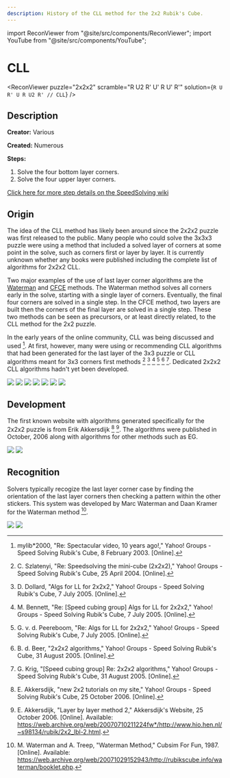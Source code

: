 ```yaml
---
description: History of the CLL method for the 2x2 Rubik's Cube.
---
```


import ReconViewer from "@site/src/components/ReconViewer";
import YouTube from "@site/src/components/YouTube";

# CLL

<ReconViewer
puzzle="2x2x2"
scramble="R U2 R' U' R U' R'"
solution={`R U R' U R U2 R' // CLL`}
/>

## Description

**Creator:** Various

**Created:** Numerous

**Steps:**

1. Solve the four bottom layer corners.
2. Solve the four upper layer corners.

[Click here for more step details on the SpeedSolving wiki](https://www.speedsolving.com/wiki/index.php?title=CLL)

## Origin

The idea of the CLL method has likely been around since the 2x2x2 puzzle was first released to the public. Many people who could solve the 3x3x3 puzzle were using a method that included a solved layer of corners at some point in the solve, such as corners first or layer by layer. It is currently unknown whether any books were published including the complete list of algorithms for 2x2x2 CLL.

Two major examples of the use of last layer corner algorithms are the [Waterman](3x3/Methods/Waterman.md) and [CFCE](3x3/Methods/CFCE.md) methods. The Waterman method solves all corners early in the solve, starting with a single layer of corners. Eventually, the final four corners are solved in a single step. In the CFCE method, two layers are built then the corners of the final layer are solved in a single step. These two methods can be seen as precursors, or at least directly related, to the CLL method for the 2x2 puzzle.

In the early years of the online community, CLL was being discussed and used [^mylib-2003]. At first, however, many were using or recommending CLL algorithms that had been generated for the last layer of the 3x3 puzzle or CLL algorithms meant for 3x3 corners first methods [^szlatenyi-2004] [^dollard-2005] [^bennett-2005] [^peereboom-2005] [^debeer-2005] [^krig-2005]. Dedicated 2x2x2 CLL algorithms hadn't yet been developed.

![](img/CLL/CLL1.png)
![](img/CLL/CLL2.png)
![](img/CLL/CLL3.png)
![](img/CLL/CLL4.png)
![](img/CLL/CLL5.png)
![](img/CLL/CLL6.png)
![](img/CLL/CLL7.png)

## Development

The first known website with algorithms generated specifically for the 2x2x2 puzzle is from Erik Akkersdijk [^akkersdijk-2006] [^akkersdijk-1987]. The algorithms were published in October, 2006 along with algorithms for other methods such as EG.

![](img/CLL/Erik1.png)
![](img/CLL/Erik2.png)

## Recognition

Solvers typically recogize the last layer corner case by finding the orientation of the last layer corners then checking a pattern within the other stickers. This system was developed by Marc Waterman and Daan Kramer for the Waterman method [^waterman-treep-1987].

![](img/CLL/Waterman1.png)
![](img/CLL/Waterman2.png)

[^mylib-2003]: mylib*2000, "Re: Spectacular video, 10 years ago!," Yahoo! Groups - Speed Solving Rubik's Cube, 8 February 2003. [Online].

[^szlatenyi-2004]: C. Szlatenyi, "Re: Speedsolving the mini-cube (2x2x2)," Yahoo! Groups - Speed Solving Rubik's Cube, 25 April 2004. [Online].

[^dollard-2005]: D. Dollard, "Algs for LL for 2x2x2," Yahoo! Groups - Speed Solving Rubik's Cube, 7 July 2005. [Online].

[^bennett-2005]: M. Bennett, "Re: [Speed cubing group] Algs for LL for 2x2x2," Yahoo! Groups - Speed Solving Rubik's Cube, 7 July 2005. [Online].

[^peereboom-2005]: G. v. d. Peereboom, "Re: Algs for LL for 2x2x2," Yahoo! Groups - Speed Solving Rubik's Cube, 7 July 2005. [Online].

[^debeer-2005]: B. d. Beer, "2x2x2 algorithms," Yahoo! Groups - Speed Solving Rubik's Cube, 31 August 2005. [Online].

[^krig-2005]: G. Krig, "[Speed cubing group] Re: 2x2x2 algorithms," Yahoo! Groups - Speed Solving Rubik's Cube, 31 August 2005. [Online].

[^akkersdijk-2006]: E. Akkersdijk, "new 2x2 tutorials on my site," Yahoo! Groups - Speed Solving Rubik's Cube, 25 October 2006. [Online].

[^akkersdijk-1987]: E. Akkersdijk, "Layer by layer method 2," Akkersdijk's Website, 25 October 2006. [Online]. Available: https://web.archive.org/web/20070710211224fw*/http://www.hio.hen.nl/~s98134/rubik/2x2_lbl-2.html.

[^waterman-treep-1987]: M. Waterman and A. Treep, "Waterman Method," Cubsim For Fun, 1987. [Online]. Available: https://web.archive.org/web/20071029152943/http://rubikscube.info/waterman/booklet.php.